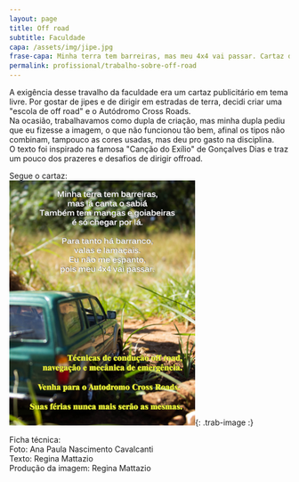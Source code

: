 ```yaml
---
layout: page
title: Off road
subtitle: Faculdade
capa: /assets/img/jipe.jpg
frase-capa: Minha terra tem barreiras, mas meu 4x4 vai passar. Cartaz de "escola off road" para faculdade.
permalink: profissional/trabalho-sobre-off-road
---
```


A exigência desse travalho da faculdade era um cartaz publicitário em tema livre. Por gostar de jipes e de dirigir em estradas de terra, decidi criar uma "escola de off road" e o Autódromo Cross Roads.  
Na ocasião, trabalhavamos como dupla de criação, mas minha dupla pediu que eu fizesse a imagem, o que não funcionou tão bem, afinal os tipos não combinam, tampouco as cores usadas, mas deu pro gasto na disciplina.  
O texto foi inspirado na famosa "Canção do Exílio" de Gonçalves Dias e traz um pouco dos prazeres e desafios de dirigir offroad.

Segue o cartaz:  
![cartaz com a foto de um suv verde no meio de uma estrada de chão batido e os textos 'Minha terra tem barreiras, mas lá canta o sabiá também tem mangas e goiabeiras é só chegar por lá. Para tanto há barranco, valas e lamaçais. Eu não me espanto, pois meu 4x4 vai passar' 'técnicas de condução offroad, navegação e mecânica de emergência. Venha para o autodromo Cross Roads. Suas férias nunca mais serão as mesmas.'](/assets/img/offroad.png){: .trab-image :}

Ficha técnica:  
Foto: Ana Paula Nascimento Cavalcanti  
Texto: Regina Mattazio  
Produção da imagem: Regina Mattazio
